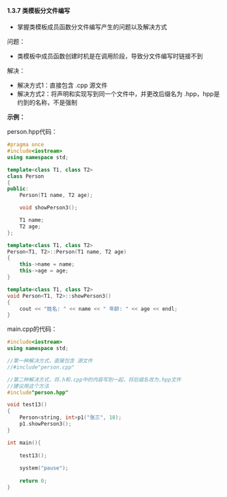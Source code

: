 #### 1.3.7 类模板分文件编写

- 掌握类模板成员函数分文件编写产生的问题以及解决方式

问题：

- 类模板中成员函数创建时机是在调用阶段，导致分文件编写时链接不到

解决：

- 解决方式1：直接包含 .cpp 源文件
- 解决方式2：将声明和实现写到同一个文件中，并更改后缀名为 .hpp，hpp是约到的名称，不是强制

**示例：**

person.hpp代码：

```c++
#pragma once
#include<iostream>
using namespace std;

template<class T1, class T2>
class Person
{
public:
	Person(T1 name, T2 age);

	void showPerson3();

	T1 name;
	T2 age;
};

template<class T1, class T2>
Person<T1, T2>::Person(T1 name, T2 age)
{
	this->name = name;
	this->age = age;
}

template<class T1, class T2>
void Person<T1, T2>::showPerson3()
{
	cout << "姓名: " << name << " 年龄: " << age << endl;
}
```

main.cpp的代码：

```c++
#include<iostream>
using namespace std;

//第一种解决方式，直接包含 源文件
//#include"person.cpp"

//第二种解决方式，将.h和.cpp中的内容写到一起，将后缀名改为.hpp文件
//建议用这个方法
#include"person.hpp"

void test13()
{
	Person<string, int>p1("张三", 18);
	p1.showPerson3();
}

int main(){
	
	test13();
	
	system("pause");
	
	return 0;
}
```

